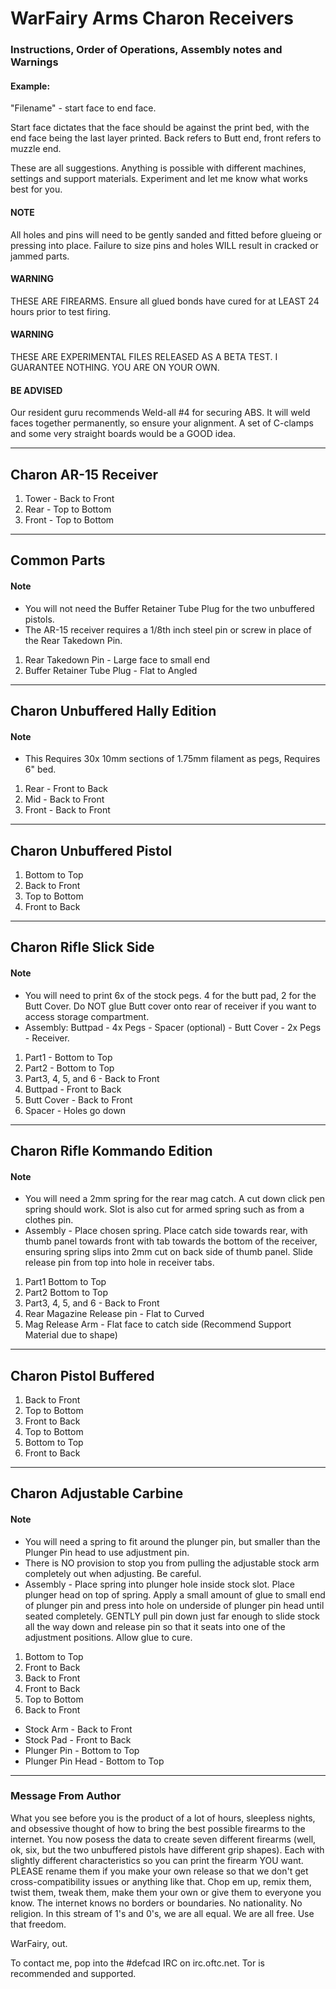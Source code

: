 # WarFairy Arms Charon Receivers

### Instructions, Order of Operations, Assembly notes and Warnings

#### Example:

"Filename" - start face to end face.

Start face dictates that the face should be against the print bed, with the end face being the last layer printed. Back refers to Butt end, front refers to muzzle end.

These are all suggestions. Anything is possible with different machines, settings and support materials. Experiment and let me know what works best for you.

#### NOTE
All holes and pins will need to be gently sanded and fitted before glueing or pressing into place. Failure to size pins and holes WILL result in cracked or jammed parts. 

#### WARNING
THESE ARE FIREARMS. Ensure all glued bonds have cured for at LEAST 24 hours prior to test firing.

#### WARNING 

THESE ARE EXPERIMENTAL FILES RELEASED AS A BETA TEST. I GUARANTEE NOTHING. YOU ARE ON YOUR OWN.

#### BE ADVISED
Our resident guru recommends Weld-all #4 for securing ABS. It will weld faces together permanently, so ensure your alignment. A set of C-clamps and some very straight boards would be a GOOD idea.

-----

## Charon AR-15 Receiver

1. Tower - Back to Front
2. Rear - Top to Bottom
3. Front - Top to Bottom

-----

## Common Parts
#### Note
* You will not need the Buffer Retainer Tube Plug for the two unbuffered pistols.
* The AR-15 receiver requires a 1/8th inch steel pin or screw in place of the Rear Takedown Pin.

1. Rear Takedown Pin - Large face to small end
2. Buffer Retainer Tube Plug - Flat to Angled


-----

## Charon Unbuffered Hally Edition
#### Note
* This Requires 30x 10mm sections of 1.75mm filament as pegs, Requires 6" bed.

1. Rear - Front to Back
2. Mid - Back to Front
3. Front - Back to Front

-----

## Charon Unbuffered Pistol

1. Bottom to Top
2. Back to Front
3. Top to Bottom
4. Front to Back

-----

## Charon Rifle Slick Side
#### Note
* You will need to print 6x of the stock pegs. 4 for the butt pad, 2 for the Butt Cover. Do NOT glue Butt cover onto rear of receiver if you want to access storage compartment.
* Assembly: Buttpad - 4x Pegs - Spacer (optional) - Butt Cover - 2x Pegs - Receiver.

1. Part1 - Bottom to Top
2. Part2 - Bottom to Top
3. Part3, 4, 5, and 6 - Back to Front
4. Buttpad - Front to Back
5. Butt Cover - Back to Front
6. Spacer - Holes go down

-----

## Charon Rifle Kommando Edition
#### Note
* You will need a 2mm spring for the rear mag catch. A cut down click pen spring should work. Slot is also cut for armed spring such as from a clothes pin.
* Assembly - Place chosen spring. Place catch side towards rear, with thumb panel towards front with tab towards the bottom of the receiver, ensuring spring slips into 2mm cut on back side of thumb panel. Slide release pin from top into hole in receiver tabs.

1. Part1 Bottom to Top
2. Part2 Bottom to Top
3. Part3, 4, 5, and 6 - Back to Front
4. Rear Magazine Release pin - Flat to Curved
5. Mag Release Arm - Flat face to catch side (Recommend Support Material due to shape)

-----

## Charon Pistol Buffered

1. Back to Front
2. Top to Bottom
3. Front to Back
4. Top to Bottom
5. Bottom to Top
6. Front to Back

-----

## Charon Adjustable Carbine
#### Note 
* You will need a spring to fit around the plunger pin, but smaller than the Plunger Pin head to use adjustment pin.
* There is NO provision to stop you from pulling the adjustable stock arm completely out when adjusting. Be careful.
* Assembly - Place spring into plunger hole inside stock slot. Place plunger head on top of spring. Apply a small amount of glue to small end of plunger pin and press into hole on underside of plunger pin head until seated completely. GENTLY pull pin down just far enough to slide stock all the way down and release pin so that it seats into one of the adjustment positions. Allow glue to cure.

1. Bottom to Top
2. Front to Back
3. Back to Front
4. Front to Back
5. Top to Bottom
6. Back to Front

* Stock Arm - Back to Front
* Stock Pad - Front to Back
* Plunger Pin - Bottom to Top
* Plunger Pin Head - Bottom to Top

-----

### Message From Author

What you see before you is the product of a lot of hours, sleepless nights, and obsessive thought of how to bring the best possible firearms to the internet.  You now posess the data to create seven different firearms (well, ok, six, but the two unbuffered pistols have different grip shapes). Each with slightly different characteristics so you can print the firearm YOU want. PLEASE rename them if you make your own release so that we don't get cross-compatibility issues or anything like that. Chop em up, remix them, twist them, tweak them, make them your own or give them to everyone you know. The internet knows no borders or boundaries. No nationality. No religion. In this stream of 1's and 0's, we are all equal. We are all free. Use that freedom.

WarFairy, out.

To contact me, pop into the #defcad IRC on irc.oftc.net. Tor is recommended and supported.
